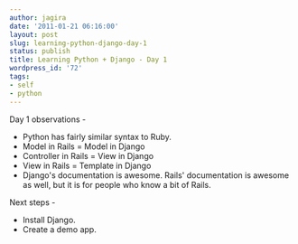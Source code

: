 ```yaml
---
author: jagira
date: '2011-01-21 06:16:00'
layout: post
slug: learning-python-django-day-1
status: publish
title: Learning Python + Django - Day 1
wordpress_id: '72'
tags:
- self
- python
---
```


Day 1 observations -

-   Python has fairly similar syntax to Ruby.
-   Model in Rails = Model in Django
-   Controller in Rails = View in Django
-   View in Rails = Template in Django
-   Django's documentation is awesome. Rails' documentation is
    awesome as well, but it is for people who know a bit of Rails.

Next steps -

-   Install Django. 
-   Create a demo app.



